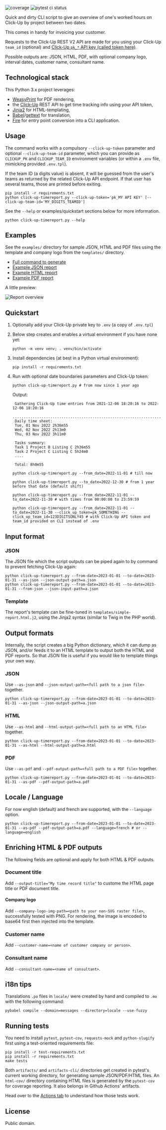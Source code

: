 ![coverage](docs/coverage.svg) ![pytest ci status](https://github.com/myselfhimself/click-up-timesheeting/actions/workflows/ci.yml/badge.svg?branch=master)

Quick and dirty CLI script to give an overview of one's worked hours on Click-Up by project between two dates.

This comes in handy for invoicing your customer.

Requests to the Click-Up REST V2 API are made for you using your Click-Up `team_id` (optional) and [Click-Up `pk_*` API key (called token here)](https://clickup.com/api/developer-portal/trytheapi/#step-1-enter-your-api-key).

Possible outputs are: JSON, HTML, PDF, with optional company logo, interval dates, customer name, consultant name.

## Technological stack

This Python 3.x project leverages:
- [WeasyPrint](https://weasyprint.org/) for PDF rendering,
- the [Click-Up](https://clickup.com/) REST API to get time tracking info using your API token,
- [Jinja2](https://jinja.palletsprojects.com/en/3.1.x/) for HTML-templating,
- [Babel](https://babel.pocoo.org/en/latest/index.html)/[gettext](https://python.readthedocs.io/en/latest/library/gettext.html) for translation,
- [Fire](https://google.github.io/python-fire/) for entry point conversion into a CLI application.

## Usage

The command works with a compulsory `--click-up-token` parameter and optional `--click-up-team-id` parameter, which you can provide as `CLICKUP_PK` and `CLICKUP_TEAM_ID` environment variables (or within a `.env` file, mimicking provided `.env.tpl`).

If the team ID (a digits value) is absent, it will be guessed from the user's teams as returned by the related Click-Up API endpoint. If that user has several teams, those are printed before exiting.

```
pip install -r requirements.txt
python click-up-timereport.py --click-up-token='pk_MY API KEY' [--click-up-team-id='MY_DIGITS_TEAMID']
```

See the `--help` or examples/quickstart sections below for more information.

```
python click-up-timereport.py --help
```

## Examples

See the `examples/` directory for sample JSON, HTML and PDF files using the template and company logo from the `templates/` directory.

- [Full command to generate](examples/command.md)
- [Example JSON report](examples/example1.json)
- [Example HTML report](examples/example1.html)
- [Example PDF report](examples/example1.pdf)

A little preview:

![Report overview](examples/report_overview.png)

## Quickstart

1. Optionally add your Click-Up private key to `.env` (a copy of `.env.tpl`)
1. Below step creates and enables a virtual environment if you have none yet:

    ``python -m venv venv; . venv/bin/activate``

1. Install dependencies (at best in a Python virtual environment):

    ``pip install -r requirements.txt``

1. Run with optional date boundaries parameters and Click-Up token:

    ``python click-up-timereport.py # from now since 1 year ago``

    Output:
    ```
     Gathering Click-Up time entries from 2021-12-06 18:20:16 to 2022-12-06 18:20:16
     ...................................................................................................................................
     Daily time sheet:
     Tue, 01 Nov 2022 2h36m55
     Wed, 02 Nov 2022 2h13m0
     Thu, 03 Nov 2022 3h11m0

     Tasks summary:
     Task 1 Project B Listing C 2h36m55
     Task 2 Project C Listing C 5h24m0
     ....
     
     Total: 8h0m55
     ```

    ``python click-up-timereport.py --from_date=2022-11-01 # till now``

    ``python click-up-timereport.py --to_date=2022-12-30 # from 1 year before that date (default shift)``

    ``python click-up-timereport.py --from_date=2022-11-01 --to_date=2022-11-30 # with times from 00:00:00 to 23:59:59``

    ``python click-up-timereport.py --from_date=2022-11-01 --to_date=2022-11-30 --click_up_token=pk_SOMETHING --click_up_team_id=123DIGITSONLY45 # with Click-Up API token and team_id provided on CLI instead of .env``

## Input format
### JSON
The JSON file which the script outputs can be piped again to by command to prevent fetching Click-Up again:
```
python click-up-timereport.py --from-date=2023-01-01 --to-date=2023-01-31 --as-json --json-output-path=a.json
python click-up-timereport.py --from-date=2023-01-01 --to-date=2023-01-31 --from-json --json-input-path=a.json
```

### Template
The report's template can be fine-tuned in `templates/simple-report.html.j2`, using the Jinja2 syntax (similar to Twig in the PHP world).

## Output formats
Internally, the script creates a big Python dictionary, which it can dump as JSON, and/or feeds it to an HTML template to output both the HTML and PDF reports. So that JSON file is useful if you would like to template things your own way.

### JSON
Use `--as-json` and `--json-output-path=<full path to a json file>` together.

```
python click-up-timereport.py --from-date=2023-01-01 --to-date=2023-01-31 --as-json --json-output-path=a.json
```

### HTML
Use `--as-html` and `--html-output-path=<full path to an HTML file>` together.

```
python click-up-timereport.py --from-date=2023-01-01 --to-date=2023-01-31 --as-html --html-output-path=a.html
```

### PDF
Use `--as-pdf` and `--pdf-output-path=<full path to a PDF file>` together.

```
python click-up-timereport.py --from-date=2023-01-01 --to-date=2023-01-31 --as-pdf --pdf-output-path=a.pdf
```

## Locale / Language
For now english (default) and french are supported, with the `--language` option.

```
python click-up-timereport.py --from-date=2023-01-01 --to-date=2023-01-31 --as-pdf --pdf-output-path=a.pdf --language=french # or --language=english
```

## Enriching HTML & PDF outputs
The following fields are optional and apply for both HTML & PDF outputs.

### Document title
Add `--output-title="My time record title"` to custome the HTML page title or PDF document title.

#### Company logo
Add `--company-logo-img-path=<path to your non-SVG raster file>`, successfully tested with PNG. For rendering, the image is encoded to base64 first then injected into the template.

### Customer name
Add `--customer-name=<name of customer company or person>`.

### Consultant name
Add `--consultant-name=<name of consultant>`.

## i18n tips

Translations `.po` files in `locale/` were created by hand and compiled to `.mo` with the following command:
```
pybabel compile --domain=messages --directory=locale --use-fuzzy
```

## Running tests
You need to install `pytest`, `pytest-cov`, `requests-mock` and `python-slugify` first using a test-oriented requirements file:
```
pip install -r test-requirements.txt
pip install -r requirements.txt
make tests
```

Both `artifacts/` and `artifacts-cli/` directories get created in pytest's current working directory, for generating sample JSON/PDF/HTML files.
An `html-cov/` directory containing HTML files is generated by the `pytest-cov` for coverage reporting. It also belongs in Github Actions' artifacts.

Head over to the [Actions tab](https://github.com/myselfhimself/click-up-timesheeting/actions) to understand how those tests work.


## License

Public domain.
